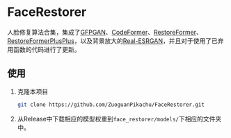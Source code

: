 # FaceRestorer

人脸修复算法合集，集成了[GFPGAN](https://github.com/TencentARC/GFPGAN)、[CodeFormer](https://github.com/sczhou/CodeFormer)、[RestoreFormer](https://github.com/wzhouxiff/https://github.com/wzhouxiff/RestoreFormer)、[RestoreFormerPlusPlus](https://github.com/wzhouxiff/RestoreFormerPlusPlus)，以及背景放大的[Real-ESRGAN](https://github.com/xinntao/Real-ESRGAN)，并且对于使用了已弃用函数的代码进行了更新。

## 使用

1. 克隆本项目

   ```bash
   git clone https://github.com/ZuoguanPikachu/FaceRestorer.git
   ```

2. 从Release中下载相应的模型权重到`face_restorer/models/`下相应的文件夹中。
